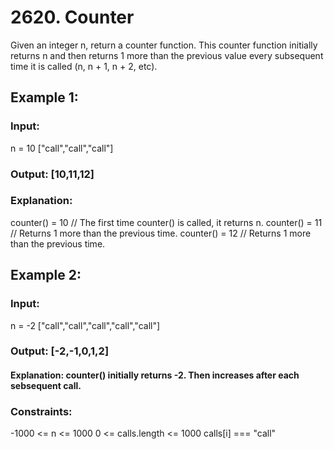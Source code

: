 # 2620. Counter
Given an integer n, return a counter function. This counter function initially returns n and then returns 1 more than the previous value every subsequent time it is called (n, n + 1, n + 2, etc).

## Example 1:

### Input: 
n = 10 
["call","call","call"]
### Output: [10,11,12]
### Explanation: 
counter() = 10 // The first time counter() is called, it returns n.
counter() = 11 // Returns 1 more than the previous time.
counter() = 12 // Returns 1 more than the previous time.

## Example 2:

### Input: 
n = -2
["call","call","call","call","call"]
### Output: [-2,-1,0,1,2]
#### Explanation: counter() initially returns -2. Then increases after each sebsequent call.
 

### Constraints:

-1000 <= n <= 1000
0 <= calls.length <= 1000
calls[i] === "call"